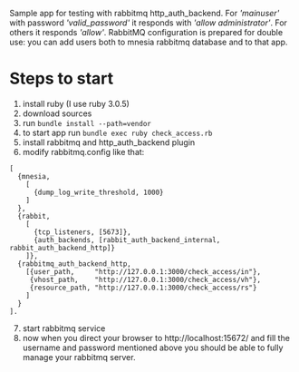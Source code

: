 Sample app for testing with rabbitmq http_auth_backend.
For *'mainuser'* with password *'valid_password'* it responds with *'allow administrator'*.
For others it responds *'allow'*.
RabbitMQ configuration is prepared for double use: you can add users both
to mnesia rabbitmq database and to that app.

Steps to start
==============

1. install ruby (I use ruby 3.0.5)
2. download sources
3. run `bundle install --path=vendor`
4. to start app run `bundle exec ruby check_access.rb`
5. install rabbitmq and http_auth_backend plugin
6. modify rabbitmq.config like that:
```
[
  {mnesia, 
    [
      {dump_log_write_threshold, 1000}
    ]
  },
  {rabbit,
    [
      {tcp_listeners, [5673]},
      {auth_backends, [rabbit_auth_backend_internal, rabbit_auth_backend_http]}
    ]},
  {rabbitmq_auth_backend_http,
    [{user_path,     "http://127.0.0.1:3000/check_access/in"},
     {vhost_path,    "http://127.0.0.1:3000/check_access/vh"},
     {resource_path, "http://127.0.0.1:3000/check_access/rs"}
    ]
  }
].
```
7. start rabbitmq service
7. now when you direct your browser to http://localhost:15672/
and fill the username and password mentioned above you should be
able to fully manage your rabbitmq server.
